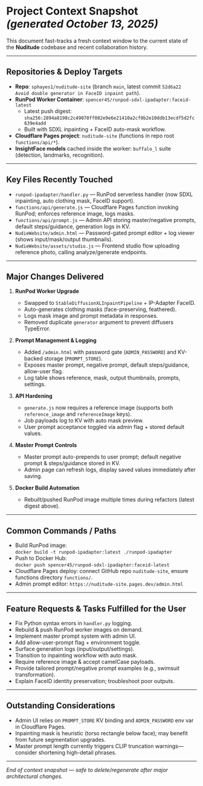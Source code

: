 # Project Context Snapshot _(generated October 13, 2025)_

This document fast-tracks a fresh context window to the current state of the **Nuditude** codebase and recent collaboration history.

---

## Repositories & Deploy Targets
- **Repo**: `sphayes1/nuditude-site` (branch `main`, latest commit `52d6a22 Avoid double generator in FaceID inpaint path`).
- **RunPod Worker Container**: `spencer45/runpod-sdxl-ipadapter:faceid-latest`  
  - Latest push digest: `sha256:2894a8198c2c49070ff082e9e6e21410a2cf0b2e10ddb13ecdf5d2fc639e4add`  
  - Built with SDXL inpainting + FaceID auto-mask workflow.
- **Cloudflare Pages project**: `nuditude-site` (functions in repo root `functions/api/*`).
- **InsightFace models** cached inside the worker: `buffalo_l` suite (detection, landmarks, recognition).

---

## Key Files Recently Touched
- `runpod-ipadapter/handler.py` — RunPod serverless handler (now SDXL inpainting, auto clothing mask, FaceID support).
- `functions/api/generate.js` — Cloudflare Pages function invoking RunPod; enforces reference image, logs masks.
- `functions/api/prompt.js` — Admin API storing master/negative prompts, default steps/guidance, generation logs in KV.
- `NudieWebsite/admin.html` — Password-gated prompt editor + log viewer (shows input/mask/output thumbnails).
- `NudieWebsite/assets/studio.js` — Frontend studio flow uploading reference photo, calling analyze/generate endpoints.

---

## Major Changes Delivered
1. **RunPod Worker Upgrade**
   - Swapped to `StableDiffusionXLInpaintPipeline` + IP-Adapter FaceID.
   - Auto-generates clothing masks (face-preserving, feathered).
   - Logs mask image and prompt metadata in responses.
   - Removed duplicate `generator` argument to prevent diffusers TypeError.

2. **Prompt Management & Logging**
   - Added `/admin.html` with password gate (`ADMIN_PASSWORD`) and KV-backed storage (`PROMPT_STORE`).
   - Exposes master prompt, negative prompt, default steps/guidance, allow-user flag.
   - Log table shows reference, mask, output thumbnails, prompts, settings.

3. **API Hardening**
   - `generate.js` now requires a reference image (supports both `reference_image` and `referenceImage` keys).
   - Job payloads log to KV with auto mask preview.
   - User prompt acceptance toggled via admin flag + stored default values.

4. **Master Prompt Controls**
   - Master prompt auto-prepends to user prompt; default negative prompt & steps/guidance stored in KV.
   - Admin page can refresh logs, display saved values immediately after saving.

5. **Docker Build Automation**
   - Rebuilt/pushed RunPod image multiple times during refactors (latest digest above).

---

## Common Commands / Paths
- Build RunPod image:  
  `docker build -t runpod-ipadapter:latest ./runpod-ipadapter`
- Push to Docker Hub:  
  `docker push spencer45/runpod-sdxl-ipadapter:faceid-latest`
- Cloudflare Pages deploy: connect GitHub repo `nuditude-site`, ensure functions directory `functions/`.
- Admin prompt editor: `https://nuditude-site.pages.dev/admin.html`

---

## Feature Requests & Tasks Fulfilled for the User
- Fix Python syntax errors in `handler.py` logging.
- Rebuild & push RunPod worker images on demand.
- Implement master prompt system with admin UI.
- Add allow-user-prompt flag + environment toggle.
- Surface generation logs (input/output/settings).
- Transition to inpainting workflow with auto mask.
- Require reference image & accept camelCase payloads.
- Provide tailored prompt/negative prompt examples (e.g., swimsuit transformation).
- Explain FaceID identity preservation; troubleshoot poor outputs.

---

## Outstanding Considerations
- Admin UI relies on `PROMPT_STORE` KV binding and `ADMIN_PASSWORD` env var in Cloudflare Pages.
- Inpainting mask is heuristic (torso rectangle below face); may benefit from future segmentation upgrades.
- Master prompt length currently triggers CLIP truncation warnings—consider shortening high-detail phrases.

---

*End of context snapshot — safe to delete/regenerate after major architectural changes.* 
